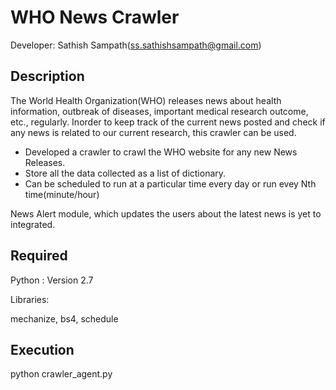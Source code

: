 # WHO News Crawler

Developer: Sathish Sampath(ss.sathishsampath@gmail.com)

## Description

The World Health Organization(WHO) releases news about health information, outbreak of diseases, important medical research outcome, etc., regularly. Inorder to keep track of the current news posted and check if any news is related to our current research, this crawler can be used. 

* Developed a crawler to crawl the WHO website for any new News Releases. 
* Store all the data collected as a list of dictionary.
* Can be scheduled to run at a particular time every day or run evey Nth time(minute/hour)

News Alert module, which updates the users about the latest news is yet to integrated.

## Required 

Python : Version 2.7

Libraries:

mechanize, bs4, schedule


## Execution

python crawler_agent.py